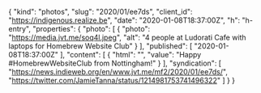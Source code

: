 {
  "kind": "photos",
  "slug": "2020/01/ee7ds",
  "client_id": "https://indigenous.realize.be",
  "date": "2020-01-08T18:37:00Z",
  "h": "h-entry",
  "properties": {
    "photo": [
      {
        "photo": "https://media.jvt.me/soq4l.jpeg",
        "alt": "4 people at Ludorati Cafe with laptops for Homebrew Website Club"
      }
    ],
    "published": [
      "2020-01-08T18:37:00Z"
    ],
    "content": [
      {
        "html": "",
        "value": "Happy #HomebrewWebsiteClub from Nottingham!"
      }
    ],
    "syndication": [
      "https://news.indieweb.org/en/www.jvt.me/mf2/2020/01/ee7ds/",
      "https://twitter.com/JamieTanna/status/1214981753741496322"
    ]
  }
}
